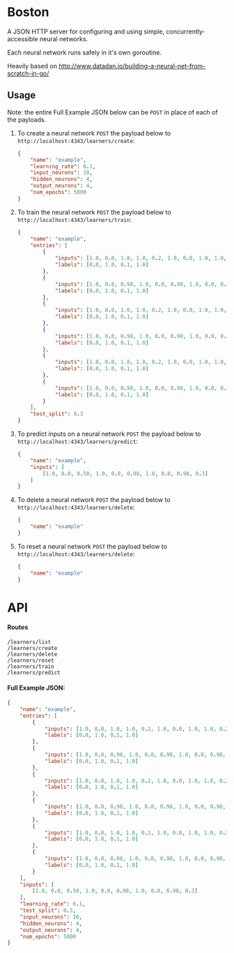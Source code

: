 # Boston

A JSON HTTP server for configuring and using simple, concurrently-accessible neural networks.

Each neural network runs safely in it's own goroutine.

Heavily based on http://www.datadan.io/building-a-neural-net-from-scratch-in-go/

## Usage

Note: the entire Full Example JSON below can be `POST` in place of each of the payloads.

1. To create a neural network `POST` the payload below to `http://localhost:4343/learners/create`:

	```json
	{
		"name": "example",
		"learning_rate": 0.1,
		"input_neurons": 10,
		"hidden_neurons": 4,
		"output_neurons": 4,
		"num_epochs": 5000
	}
	```

2. To train the neural network `POST` the payload below to `http://localhost:4343/learners/train`:

	```json
	{
		"name": "example",
		"entries": [
			{
				"inputs": [1.0, 0.0, 1.0, 1.0, 0.2, 1.0, 0.0, 1.0, 1.0, 0.2], 
				"labels": [0.0, 1.0, 0.1, 1.0]
			},
			{
				"inputs": [1.0, 0.0, 0.98, 1.0, 0.0, 0.98, 1.0, 0.0, 0.98, 0.3],
				"labels": [0.0, 1.0, 0.1, 1.0]
			},
			{
				"inputs": [1.0, 0.0, 1.0, 1.0, 0.2, 1.0, 0.0, 1.0, 1.0, 0.2], 
				"labels": [0.0, 1.0, 0.1, 1.0]
			},
			{
				"inputs": [1.0, 0.0, 0.98, 1.0, 0.0, 0.98, 1.0, 0.0, 0.98, 0.3],
				"labels": [0.0, 1.0, 0.1, 1.0]
			},
			{
				"inputs": [1.0, 0.0, 1.0, 1.0, 0.2, 1.0, 0.0, 1.0, 1.0, 0.2], 
				"labels": [0.0, 1.0, 0.1, 1.0]
			},
			{
				"inputs": [1.0, 0.0, 0.98, 1.0, 0.0, 0.98, 1.0, 0.0, 0.98, 0.3],
				"labels": [0.0, 1.0, 0.1, 1.0]
			}
		],
		"test_split": 0.3
	}
	```

3. To predict inputs on a neural network `POST` the payload below to `http://localhost:4343/learners/predict`:

	```json
	{
		"name": "example",
		"inputs": [
			[1.0, 0.0, 0.50, 1.0, 0.0, 0.98, 1.0, 0.0, 0.98, 0.3]
		]
	}
	```

4. To delete a neural network `POST` the payload below to `http://localhost:4343/learners/delete`:

	```json
	{
		"name": "example"
	}
	```

5. To reset a neural network `POST` the payload below to `http://localhost:4343/learners/delete`:

	```json
	{
		"name": "example"
	}
	```

# API 

#### Routes

```
/learners/list
/learners/create
/learners/delete
/learners/reset
/learners/train
/learners/predict
```

#### Full Example JSON:

```json
{
	"name": "example",
	"entries": [
		{
			"inputs": [1.0, 0.0, 1.0, 1.0, 0.2, 1.0, 0.0, 1.0, 1.0, 0.2], 
			"labels": [0.0, 1.0, 0.1, 1.0]
		},
		{
			"inputs": [1.0, 0.0, 0.98, 1.0, 0.0, 0.98, 1.0, 0.0, 0.98, 0.3],
			"labels": [0.0, 1.0, 0.1, 1.0]
		},
		{
			"inputs": [1.0, 0.0, 1.0, 1.0, 0.2, 1.0, 0.0, 1.0, 1.0, 0.2], 
			"labels": [0.0, 1.0, 0.1, 1.0]
		},
		{
			"inputs": [1.0, 0.0, 0.98, 1.0, 0.0, 0.98, 1.0, 0.0, 0.98, 0.3],
			"labels": [0.0, 1.0, 0.1, 1.0]
		},
		{
			"inputs": [1.0, 0.0, 1.0, 1.0, 0.2, 1.0, 0.0, 1.0, 1.0, 0.2], 
			"labels": [0.0, 1.0, 0.1, 1.0]
		},
		{
			"inputs": [1.0, 0.0, 0.98, 1.0, 0.0, 0.98, 1.0, 0.0, 0.98, 0.3],
			"labels": [0.0, 1.0, 0.1, 1.0]
		}
	],
	"inputs": [
		[1.0, 0.0, 0.50, 1.0, 0.0, 0.98, 1.0, 0.0, 0.98, 0.3]
	],
	"learning_rate": 0.1,
	"test_split": 0.3,
	"input_neurons": 10,
	"hidden_neurons": 4,
	"output_neurons": 4,
	"num_epochs": 5000
}
```